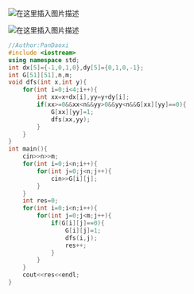 ![在这里插入图片描述](https://pic.2ge.org/cdn/?url=https://img-blog.csdnimg.cn/5e897969de0c47db950040c6ef4ea8d7.png?x-oss-process=image/watermark,type_ZHJvaWRzYW5zZmFsbGJhY2s,shadow_50,text_Q1NETiBA5r2Y6YGT54a5,size_20,color_FFFFFF,t_70,g_se,x_16)

![在这里插入图片描述](https://pic.2ge.org/cdn/?url=https://img-blog.csdnimg.cn/e625ea1b9afc4f11835a8f6cc5216e18.png?x-oss-process=image/watermark,type_ZHJvaWRzYW5zZmFsbGJhY2s,shadow_50,text_Q1NETiBA5r2Y6YGT54a5,size_20,color_FFFFFF,t_70,g_se,x_16)

```cpp
//Author:PanDaoxi
#include <iostream>
using namespace std;
int dx[5]={-1,0,1,0},dy[5]={0,1,0,-1};
int G[51][51],n,m;
void dfs(int x,int y){
	for(int i=0;i<4;i++){
		int xx=x+dx[i],yy=y+dy[i];
		if(xx>=0&&xx<n&&yy>0&&yy<n&&G[xx][yy]==0){
			G[xx][yy]=1;
			dfs(xx,yy);
		}
	}
} 
int main(){
	cin>>n>>m;
	for(int i=0;i<n;i++){
		for(int j=0;j<n;j++){
			cin>>G[i][j];
		}
	}
	int res=0;
	for(int i=0;i<n;i++){
		for(int j=0;j<m;j++){
			if(G[i][j]==0){
				G[i][j]=1;
				dfs(i,j);
				res++;
			}
		}
	}
	cout<<res<<endl;
}
```

